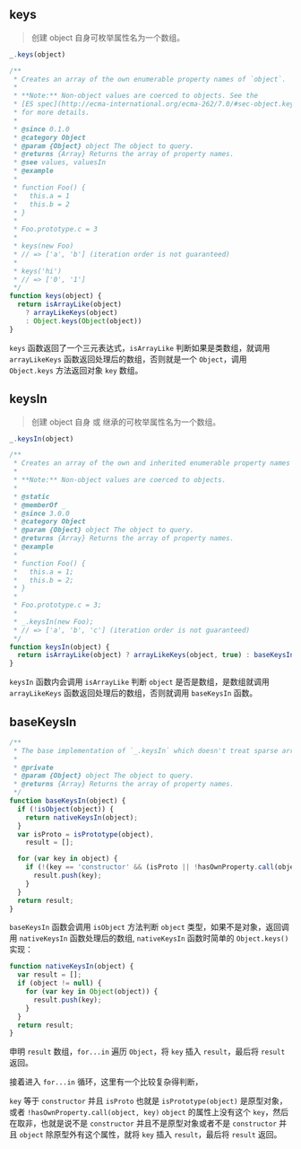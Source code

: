 ## keys

> 创建 object 自身可枚举属性名为一个数组。 

```js
_.keys(object)
```

```js
/**
 * Creates an array of the own enumerable property names of `object`.
 *
 * **Note:** Non-object values are coerced to objects. See the
 * [ES spec](http://ecma-international.org/ecma-262/7.0/#sec-object.keys)
 * for more details.
 *
 * @since 0.1.0
 * @category Object
 * @param {Object} object The object to query.
 * @returns {Array} Returns the array of property names.
 * @see values, valuesIn
 * @example
 *
 * function Foo() {
 *   this.a = 1
 *   this.b = 2
 * }
 *
 * Foo.prototype.c = 3
 *
 * keys(new Foo)
 * // => ['a', 'b'] (iteration order is not guaranteed)
 *
 * keys('hi')
 * // => ['0', '1']
 */
function keys(object) {
  return isArrayLike(object)
    ? arrayLikeKeys(object)
    : Object.keys(Object(object))
}
```

`keys` 函数返回了一个三元表达式，`isArrayLike` 判断如果是类数组，就调用 `arrayLikeKeys` 函数返回处理后的数组，否则就是一个 `Object`，调用 `Object.keys` 方法返回对象 `key` 数组。

## keysIn

> 创建 object 自身 或 继承的可枚举属性名为一个数组。 


```js
_.keysIn(object)
```

```js
/**
 * Creates an array of the own and inherited enumerable property names of `object`.
 *
 * **Note:** Non-object values are coerced to objects.
 *
 * @static
 * @memberOf _
 * @since 3.0.0
 * @category Object
 * @param {Object} object The object to query.
 * @returns {Array} Returns the array of property names.
 * @example
 *
 * function Foo() {
 *   this.a = 1;
 *   this.b = 2;
 * }
 *
 * Foo.prototype.c = 3;
 *
 * _.keysIn(new Foo);
 * // => ['a', 'b', 'c'] (iteration order is not guaranteed)
 */
function keysIn(object) {
  return isArrayLike(object) ? arrayLikeKeys(object, true) : baseKeysIn(object);
}
```

`keysIn` 函数内会调用 `isArrayLike` 判断 `object` 是否是数组，是数组就调用 `arrayLikeKeys` 函数返回处理后的数组，否则就调用 `baseKeysIn` 函数。

## baseKeysIn

```js
/**
 * The base implementation of `_.keysIn` which doesn't treat sparse arrays as dense.
 *
 * @private
 * @param {Object} object The object to query.
 * @returns {Array} Returns the array of property names.
 */
function baseKeysIn(object) {
  if (!isObject(object)) {
    return nativeKeysIn(object);
  }
  var isProto = isPrototype(object),
    result = [];

  for (var key in object) {
    if (!(key == 'constructor' && (isProto || !hasOwnProperty.call(object, key)))) {
      result.push(key);
    }
  }
  return result;
}
```

`baseKeysIn` 函数会调用 `isObject` 方法判断 `object` 类型，如果不是对象，返回调用 `nativeKeysIn` 函数处理后的数组, `nativeKeysIn` 函数时简单的 `Object.keys()` 实现：

```js
function nativeKeysIn(object) {
  var result = [];
  if (object != null) {
    for (var key in Object(object)) {
      result.push(key);
    }
  }
  return result;
}
```

申明 `result` 数组，`for...in` 遍历 `Object`，将 `key` 插入 `result`，最后将 `result` 返回。

接着进入 `for...in` 循环，这里有一个比较复杂得判断，

`key` 等于 `constructor` 并且 `isProto` 也就是 `isPrototype(object)` 是原型对象，或者 `!hasOwnProperty.call(object, key)` `object` 的属性上没有这个 `key`，然后在取非，也就是说不是 `constructor` 并且不是原型对象或者不是 `constructor` 并且 `object` 除原型外有这个属性，就将 `key` 插入 `result`，最后将 `result` 返回。

